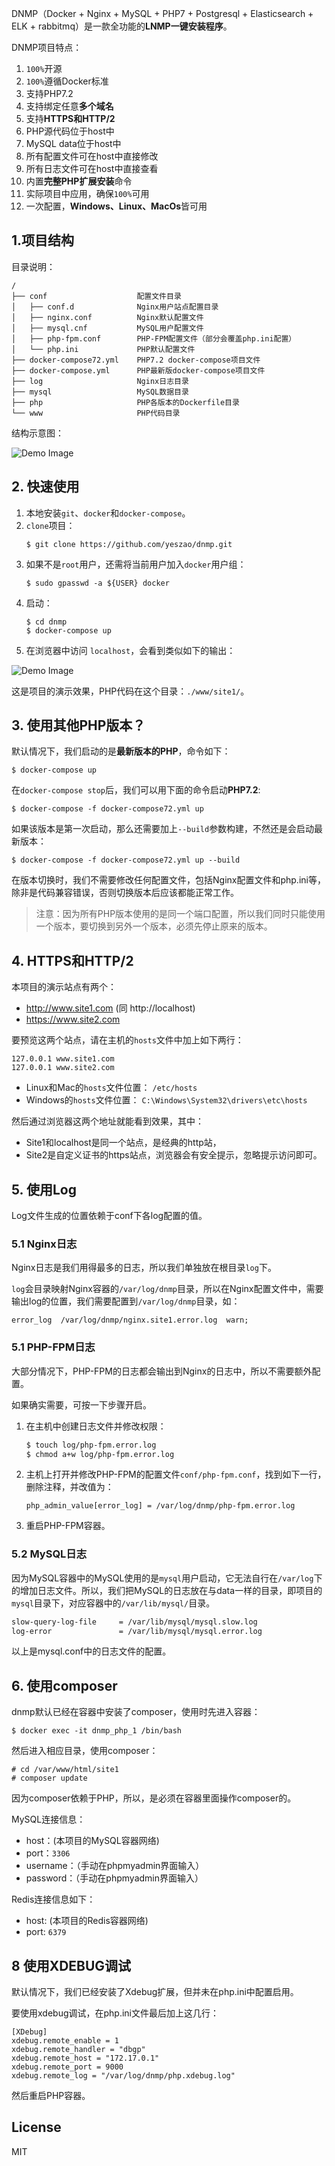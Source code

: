DNMP（Docker + Nginx + MySQL + PHP7 + Postgresql + Elasticsearch + ELK + rabbitmq）是一款全功能的**LNMP一键安装程序**。

DNMP项目特点：
1. `100%`开源
2. `100%`遵循Docker标准
2. 支持PHP7.2
3. 支持绑定任意**多个域名**
4. 支持**HTTPS和HTTP/2**
5. PHP源代码位于host中
6. MySQL data位于host中
7. 所有配置文件可在host中直接修改
8. 所有日志文件可在host中直接查看
9. 内置**完整PHP扩展安装**命令
10. 实际项目中应用，确保`100%`可用
11. 一次配置，**Windows、Linux、MacOs**皆可用

## 1.项目结构
目录说明：
```
/
├── conf                    配置文件目录
│   ├── conf.d              Nginx用户站点配置目录
│   ├── nginx.conf          Nginx默认配置文件
│   ├── mysql.cnf           MySQL用户配置文件
│   ├── php-fpm.conf        PHP-FPM配置文件（部分会覆盖php.ini配置）
│   └── php.ini             PHP默认配置文件
├── docker-compose72.yml    PHP7.2 docker-compose项目文件
├── docker-compose.yml      PHP最新版docker-compose项目文件
├── log                     Nginx日志目录
├── mysql                   MySQL数据目录
├── php                     PHP各版本的Dockerfile目录
└── www                     PHP代码目录
```
结构示意图：

![Demo Image](./dnmp.png)


## 2. 快速使用
1. 本地安装`git`、`docker`和`docker-compose`。
2. `clone`项目：
    ```
    $ git clone https://github.com/yeszao/dnmp.git
    ```
3. 如果不是`root`用户，还需将当前用户加入`docker`用户组：
    ```
    $ sudo gpasswd -a ${USER} docker
    ```
4. 启动：
    ```
    $ cd dnmp
    $ docker-compose up
    ```
5. 在浏览器中访问 `localhost`，会看到类似如下的输出：

![Demo Image](./snapshot.png)

这是项目的演示效果，PHP代码在这个目录：`./www/site1/`。


## 3. 使用其他PHP版本？
默认情况下，我们启动的是**最新版本的PHP**，命令如下：
```
$ docker-compose up
```
在`docker-compose stop`后，我们可以用下面的命令启动**PHP7.2**:
```
$ docker-compose -f docker-compose72.yml up
```
如果该版本是第一次启动，那么还需要加上`--build`参数构建，不然还是会启动最新版本：
```
$ docker-compose -f docker-compose72.yml up --build
```
在版本切换时，我们不需要修改任何配置文件，包括Nginx配置文件和php.ini等，
除非是代码兼容错误，否则切换版本后应该都能正常工作。

> 注意：因为所有PHP版本使用的是同一个端口配置，所以我们同时只能使用一个版本，要切换到另外一个版本，必须先停止原来的版本。


## 4. HTTPS和HTTP/2
本项目的演示站点有两个：
* http://www.site1.com (同 http://localhost)
* https://www.site2.com

要预览这两个站点，请在主机的`hosts`文件中加上如下两行：
```
127.0.0.1 www.site1.com
127.0.0.1 www.site2.com
```

* Linux和Mac的`hosts`文件位置： `/etc/hosts`
* Windows的`hosts`文件位置： `C:\Windows\System32\drivers\etc\hosts`

然后通过浏览器这两个地址就能看到效果，其中：

* Site1和localhost是同一个站点，是经典的http站，
* Site2是自定义证书的https站点，浏览器会有安全提示，忽略提示访问即可。


## 5. 使用Log

Log文件生成的位置依赖于conf下各log配置的值。

### 5.1 Nginx日志
Nginx日志是我们用得最多的日志，所以我们单独放在根目录`log`下。

`log`会目录映射Nginx容器的`/var/log/dnmp`目录，所以在Nginx配置文件中，需要输出log的位置，我们需要配置到`/var/log/dnmp`目录，如：
```
error_log  /var/log/dnmp/nginx.site1.error.log  warn;
```


### 5.1 PHP-FPM日志
大部分情况下，PHP-FPM的日志都会输出到Nginx的日志中，所以不需要额外配置。

如果确实需要，可按一下步骤开启。

1. 在主机中创建日志文件并修改权限：
    ```bash
    $ touch log/php-fpm.error.log
    $ chmod a+w log/php-fpm.error.log
    ```
2. 主机上打开并修改PHP-FPM的配置文件`conf/php-fpm.conf`，找到如下一行，删除注释，并改值为：
    ```
    php_admin_value[error_log] = /var/log/dnmp/php-fpm.error.log
    ```
3. 重启PHP-FPM容器。

### 5.2 MySQL日志
因为MySQL容器中的MySQL使用的是`mysql`用户启动，它无法自行在`/var/log`下的增加日志文件。所以，我们把MySQL的日志放在与data一样的目录，即项目的`mysql`目录下，对应容器中的`/var/lib/mysql/`目录。
```bash
slow-query-log-file     = /var/lib/mysql/mysql.slow.log
log-error               = /var/lib/mysql/mysql.error.log
```
以上是mysql.conf中的日志文件的配置。

## 6. 使用composer
dnmp默认已经在容器中安装了composer，使用时先进入容器：
```
$ docker exec -it dnmp_php_1 /bin/bash
```
然后进入相应目录，使用composer：
```
# cd /var/www/html/site1
# composer update
```
因为composer依赖于PHP，所以，是必须在容器里面操作composer的。

MySQL连接信息：
- host：(本项目的MySQL容器网络)
- port：`3306`
- username：（手动在phpmyadmin界面输入）
- password：（手动在phpmyadmin界面输入）

Redis连接信息如下：
- host: (本项目的Redis容器网络)
- port: `6379`


## 8 使用XDEBUG调试
默认情况下，我们已经安装了Xdebug扩展，但并未在php.ini中配置启用。

要使用xdebug调试，在php.ini文件最后加上这几行：
```
[XDebug]
xdebug.remote_enable = 1
xdebug.remote_handler = "dbgp"
xdebug.remote_host = "172.17.0.1"
xdebug.remote_port = 9000
xdebug.remote_log = "/var/log/dnmp/php.xdebug.log"
```
然后重启PHP容器。

## License
MIT



